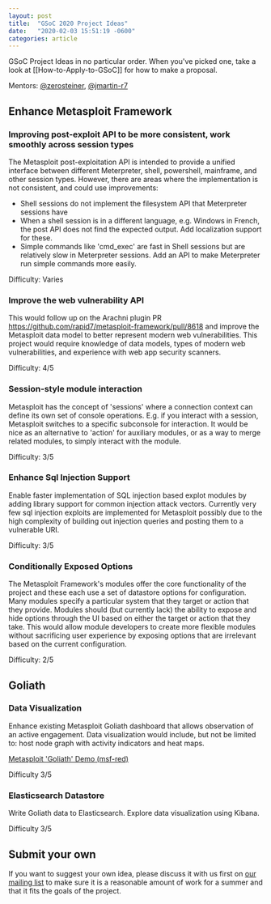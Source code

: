 ```yaml
---
layout: post
title:  "GSoC 2020 Project Ideas"
date:   "2020-02-03 15:51:19 -0600"
categories: article
---
```


GSoC Project Ideas in no particular order. When you've picked one, take a look at [[How-to-Apply-to-GSoC]] for how to make a proposal.

Mentors: [@zerosteiner](@zerosteiner), [@jmartin-r7](@jmartin-r7)

## Enhance Metasploit Framework

### Improving post-exploit API to be more consistent, work smoothly across session types

The Metasploit post-exploitation API is intended to provide a unified interface between different Meterpreter, shell, powershell, mainframe, and other session types. However, there are areas where the implementation is not consistent, and could use improvements:

 * Shell sessions do not implement the filesystem API that Meterpreter sessions have
 * When a shell session is in a different language, e.g. Windows in French, the post API does not find the expected output. Add localization support for these.
 * Simple commands like 'cmd_exec' are fast in Shell sessions but are relatively slow in Meterpreter sessions. Add an API to make Meterpreter run simple commands more easily.

Difficulty: Varies

### Improve the web vulnerability API

This would follow up on the Arachni plugin PR https://github.com/rapid7/metasploit-framework/pull/8618 and improve the Metasploit data model to better represent modern web vulnerabilities. This project would require knowledge of data models, types of modern web vulnerabilities, and experience with web app security scanners.

Difficulty: 4/5

### Session-style module interaction

Metasploit has the concept of 'sessions' where a connection context can define its own set of console operations. E.g. if you interact with a session, Metasploit switches to a specific subconsole for interaction. It would be nice as an alternative to 'action' for auxiliary modules, or as a way to merge related modules, to simply interact with the module.

Difficulty: 3/5

### Enhance Sql Injection Support

Enable faster implementation of SQL injection based explot modules by adding library support for common injection attack vectors. Currently very few sql injection exploits are implemented for Metasploit possibly due to the high complexity of building out injection queries and posting them to a vulnerable URI.

Difficulty: 3/5

### Conditionally Exposed Options

The Metasploit Framework's modules offer the core functionality of the project and these each use a set of datastore options for configuration. Many modules specify a particular system that they target or action that they provide. Modules should (but currently lack) the ability to expose and hide options through the UI based on either the target or action that they take. This would allow module developers to create more flexible modules without sacrificing user experience by exposing options that are irrelevant based on the current configuration.

Difficulty: 2/5

## Goliath

### Data Visualization

Enhance existing Metasploit Goliath dashboard that allows observation of an active engagement. Data visualization would include, but not be limited to: host node graph with activity indicators and heat maps.

[Metasploit 'Goliath' Demo (msf-red)](https://www.youtube.com/watch?v=hvuy6A-ie1g&feature=youtu.be&t=176)

Difficulty 3/5

### Elasticsearch Datastore
Write Goliath data to Elasticsearch. Explore data visualization using Kibana.

Difficulty 3/5

## Submit your own

If you want to suggest your own idea, please discuss it with us first on [our mailing list](https://groups.google.com/forum/#!forum/metasploit-hackers) to make sure it is a reasonable amount of work for a summer and that it fits the goals of the project.
